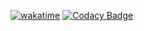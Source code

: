 [![wakatime](https://wakatime.com/badge/user/fbdc1559-14df-4e03-b6ed-ae7a263ae76f/project/247b8f48-b57f-452e-9581-a5f1b60803d2.svg)](https://wakatime.com/badge/user/fbdc1559-14df-4e03-b6ed-ae7a263ae76f/project/247b8f48-b57f-452e-9581-a5f1b60803d2)
[![Codacy Badge](https://app.codacy.com/project/badge/Grade/9cf2faac8fb1483ea55997f252402d1e)](https://www.codacy.com?utm_source=github.com&amp;utm_medium=referral&amp;utm_content=howkawgew/PlasmoSyncBot&amp;utm_campaign=Badge_Grade)